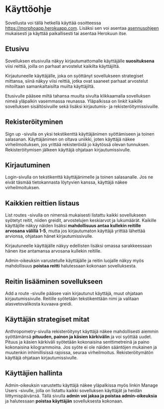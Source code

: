 # Käyttöohje

Sovellusta voi tällä hetkellä käyttää osoitteessa https://morphoapp.herokuapp.com. Lisäksi sen voi asentaa [asennusohjeen](https://github.com/sainikumara/morpho/blob/master/documentation/asennusohje.md) mukaisesti ja käyttää paikallisesti tai asentaa Herokuun itse.


## Etusivu

Sovelluksen etusivulla näkyy kirjautumattomalle käyttäjälle **suosituksena** viisi reittiä, joilla on parhaat arvostelut kaikilta käyttäjiltä.

Kirjautuneelle käyttäjälle, joka on syöttänyt sovellukseen strategiset mittansa, siinä näkyy viisi reittiä, jotka ovat saaneet parhaat arvostelut mitoiltaan samankaltaisilta muilta käyttäjiltä.

Etusivulle pääsee miltä tahansa muulta sivulta klikkaamalla sovelluksen nimeä yläpalkin vasemmassa reunassa. Yläpalkissa on linkit kaikille sovelluksen sisältösivuille sekä lisäksi kirjautumis- ja rekisteröitymissivuille.


## Rekisteröityminen

Sign up -sivulla on yksi tekstikenttä käyttäjänimen syöttämiseen ja toinen salasanan. Käyttäjänimen on oltava uniikki, joten käyttäjä näkee virheilmoituksen, jos yrittää rekisteröidä jo käytössä olevan tunnuksen. Rekisteröitymisen jälkeen käyttäjä ohjataan kirjautumissivulle.


## Kirjautuminen

Login-sivulla on tekstikenttä käyttäjänimelle ja toinen salasanalle. Jos ne eivät täsmää tietokannasta löytyvien kanssa, käyttäjä näkee virheilmoituksen.


## Kaikkien reittien listaus

List routes -sivulla on nimensä mukaisesti listattu kaikki sovellukseen syötetyt reitit, niiden greidit, arvostelujen keskiarvot ja lukumäärät. Kaikille käyttäjille näkyy näiden lisäksi **mahdollisuus antaa kullekin reitille arvosana välillä 1-5**, mutta jos kirjautumaton käyttäjä yrittää lähettää arvionsa, ohjataan hänet kirjautumissivulle.

Kirjautuneelle käyttäjälle näkyy edellisten lisäksi omassa sarakkeessaan hänen itse antamansa arvosana kullekin reitille.

Admin-oikeuksin varustetulle käyttäjälle ja reitin luojalle näkyy myös mahdollisuus **poistaa reitti** halutessaan kokonaan sovelluksesta.


## Reitin lisääminen sovellukseen

Add a route -sivulle pääsee vain kirjautunut käyttäjä, muut ohjataan kirjautumissivulle. Reitille syötetään tekstikenttään nimi ja valitaan alasvetovalikosta kuvaava greidi.


## Käyttäjän strategiset mitat

Anthropometry-sivulla rekisteröitynyt käyttäjä näkee mahdollisesti aiemmin syöttämänsä **pituuden, painon ja käsien kärkivälin** ja voi syöttää uudet. Pituus ja käsien kärkiväli syötetään kokonaisina senttimetreinä ja paino kokonaisina kilogrammoina. Jos syöte ei ole näiden sääntöjen mukainen ja muutenkin inhimillisissä rajoissa, seuraa virheilmoitus. Rekisteröitymätön käyttäjä ohjataan kirjautumissivulle.


## Käyttäjien hallinta

Admin-oikeuksin varustettu käyttäjä näkee yläpalkissa myös linkin Manage Users -sivulle, jolla on listattu kaikki sovelluksen käyttäjät ja heidän liittymispäivänsä. Tällä sivulla **admin voi jakaa ja poistaa admin-oikeuksia** ja halutessaan **poistaa käyttäjän** sovelluksesta kokonaan.
